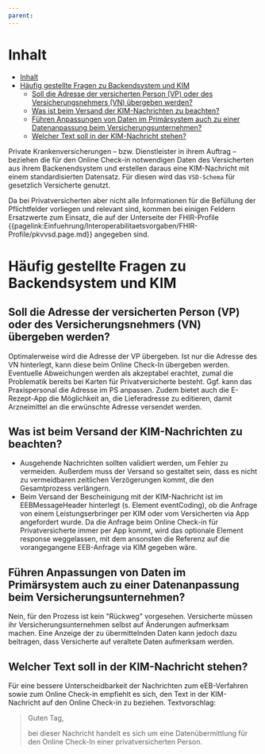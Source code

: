 ```yaml
---
parent:
---
```

# Inhalt

- [Inhalt](#inhalt)
- [Häufig gestellte Fragen zu Backendsystem und KIM](#häufig-gestellte-fragen-zu-backendsystem-und-kim)
  - [Soll die Adresse der versicherten Person (VP) oder des Versicherungsnehmers (VN) übergeben werden?](#soll-die-adresse-der-versicherten-person-vp-oder-des-versicherungsnehmers-vn-übergeben-werden)
  - [Was ist beim Versand der KIM-Nachrichten zu beachten?](#was-ist-beim-versand-der-kim-nachrichten-zu-beachten)
  - [Führen Anpassungen von Daten im Primärsystem auch zu einer Datenanpassung beim Versicherungsunternehmen?](#führen-anpassungen-von-daten-im-primärsystem-auch-zu-einer-datenanpassung-beim-versicherungsunternehmen)
  - [Welcher Text soll in der KIM-Nachricht stehen?](#welcher-text-soll-in-der-kim-nachricht-stehen)

Private Krankenversicherungen – bzw. Dienstleister in ihrem Auftrag – beziehen die für den Online Check-in notwendigen Daten des Versicherten aus ihrem Backenendsystem und erstellen daraus eine KIM-Nachricht mit einem standardisierten Datensatz. Für diesen wird das `VSD-Schema` für gesetzlich Versicherte genutzt.

Da bei Privatversicherten aber nicht alle Informationen für die Befüllung der Pflichtfelder vorliegen und relevant sind, kommen bei einigen Feldern Ersatzwerte zum Einsatz, die auf der Unterseite der FHIR-Profile {{pagelink:Einfuehrung/Interoperabilitaetsvorgaben/FHIR-Profile/pkvvsd.page.md}} angegeben sind.

# Häufig gestellte Fragen zu Backendsystem und KIM

## Soll die Adresse der versicherten Person (VP) oder des Versicherungsnehmers (VN) übergeben werden?

Optimalerweise wird die Adresse der VP übergeben. Ist nur die Adresse des VN hinterlegt, kann diese beim Online Check-In übergeben werden. Eventuelle Abweichungen werden als akzeptabel erachtet, zumal die Problematik bereits bei Karten für Privatversicherte besteht. Ggf. kann das Praxispersonal die Adresse im PS anpassen. Zudem bietet auch die E-Rezept-App die Möglichkeit an, die Lieferadresse zu editieren, damit Arzneimittel an die erwünschte Adresse versendet werden.

## Was ist beim Versand der KIM-Nachrichten zu beachten?

- Ausgehende Nachrichten sollten validiert werden, um Fehler zu vermeiden. Außerdem muss der Versand so gestaltet sein, dass es nicht zu vermeidbaren zeitlichen Verzögerungen kommt, die den Gesamtprozess verlängern.
- Beim Versand der Bescheinigung mit der KIM-Nachricht ist im EEBMessageHeader hinterlegt (s. Element eventCoding), ob die Anfrage von einem Leistungserbringer per KIM oder vom Versicherten via App angefordert wurde. Da die Anfrage beim Online Check-in für Privatversicherte immer per App kommt, wird  das optionale Element response weggelassen, mit dem ansonsten die Referenz auf die vorangegangene EEB-Anfrage via KIM gegeben wäre.

## Führen Anpassungen von Daten im Primärsystem auch zu einer Datenanpassung beim Versicherungsunternehmen?

Nein, für den Prozess ist kein "Rückweg" vorgesehen. Versicherte müssen ihr Versicherungsunternehmen selbst auf Änderungen aufmerksam machen. Eine Anzeige der zu übermittelnden Daten kann jedoch dazu beitragen, dass Versicherte auf veraltete Daten aufmerksam werden.

## Welcher Text soll in der KIM-Nachricht stehen?

Für eine bessere Unterscheidbarkeit der Nachrichten zum eEB-Verfahren sowie zum Online Check-in empfiehlt es sich, den Text in der KIM-Nachricht auf den Online Check-in zu beziehen. Textvorschlag:

> Guten Tag,
>
> bei dieser Nachricht handelt es sich um eine Datenübermittlung für den Online Check-In einer privatversicherten Person.

